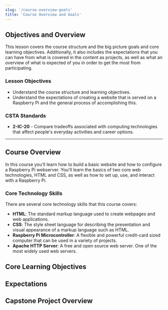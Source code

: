 ```yaml
---
slug: '/course-overview-goals'
title: 'Course Overview and Goals'
---
```


## Objectives and Overview

This lesson covers the course structure and the big picture goals and core learning objectives. Additionally, it also includes the expectations that you can have from what is covered in the content as projects, as well as what an overview of what is expected of you in order to get the most from participating.

### Lesson Objectives

- Understand the course structure and learning objectives.
- Understand the expectations of creating a website that is served on a Raspberry Pi and the general process of accomplishing this.

### CSTA Standards

- **2-IC-20** - Compare tradeoffs associated with computing technologies that affect people's everyday activities and career options.

---

## Course Overview

In this course you'll learn how to build a basic website and how to configure a Raspberry Pi webserver. You'll learn the basics of two core web technologies, HTML and CSS, as well as how to set up, use, and interact with a Raspberry Pi.

### Core Technology Skills
There are several core technology skills that this course covers:
- **HTML**: The standard markup language used to create webpages and web applications.
- **CSS**:  The style sheet language for describing the presentation and visual appearance of a markup language such as HTML.
- **Raspberry Pi Microcontroller**: A flexible and powerful credit-card sized computer that can be used in a variety of projects.
- **Apache HTTP Server**: A free and open source web server. One of the most widely used web servers. 

## Core Learning Objectives


## Expectations

## Capstone Project Overview


